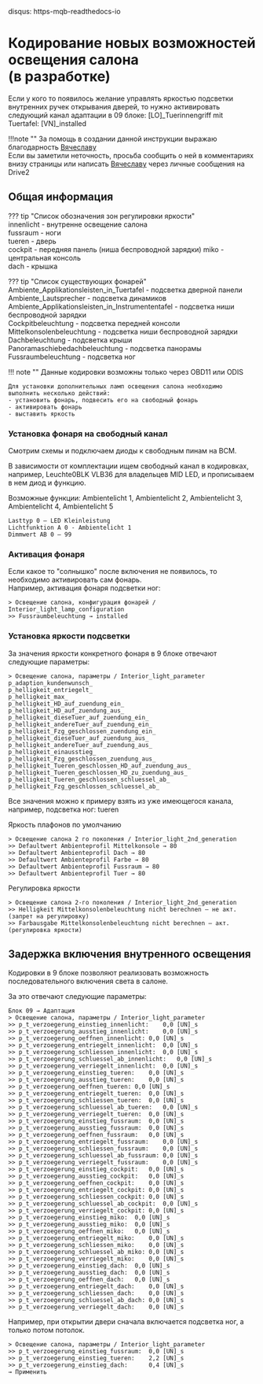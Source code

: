 disqus: https-mqb-readthedocs-io
# Кодирование новых возможностей освещения салона  <br> (в разработке)

Если у кого то появилось желание управлять яркостью подсветки внутренних ручек открывания дверей, то нужно активировать следующий канал адаптации в 09 блоке:
[LO]_Tuerinnengriff mit Tuertafel: [VN]_installed

!!!note ""
    За помощь в создании данной инструкции выражаю благодарность [Вячеславу](https://www.drive2.ru/users/slavian116)   
    Если вы заметили неточность, просьба сообщить о ней в комментариях внизу страницы или написать [Вячеславу](https://www.drive2.ru/users/slavian116) через личные сообщения на Drive2

## Общая информация

??? tip "Список обозначения зон регулировки яркости"  
    innenlicht - внутренне освещение салона  
    fussraum - ноги  
    tueren - дверь  
    cockpit - передняя панель (ниша беспроводной зарядки)
    miko - центральная консоль  
    dach - крышка  
    
??? tip "Список существующих фонарей"
    Ambiente_Applikationsleisten_in_Tuertafel - подсветка дверной панели 
    Ambiente_Lautsprecher - подсветка динамиков  
    Ambiente_Applikationsleisten_in_Instrumententafel - подсветка ниши беспроводной зарядки    
    Cockpitbeleuchtung - подсветка передней консоли  
    Mittelkonsolenbeleuchtung - подсветка ниши беспроводной зарядки  
    Dachbeleuchtung - подсветка крыши  
    Panoramaschiebedachbeleuchtung - подсветка панорамы    
    Fussraumbeleuchtung - подсветка ног  

!!! note ""
    Данные кодировки возможны только через OBD11 или ODIS   
      
    Для установки дополнительных ламп освещения салона необходимо выполнить несколько действий:  
    - установить фонарь, подвесить его на свободный фонарь
    - активировать фонарь  
    - выставить яркость  
   
### Установка фонаря на свободный канал

Смотрим схемы и подключаем диоды к свободным пинам на ВСМ.  

В зависимости от комплектации ищем свободный канал в кодировках, например, Leuchte0BLK VLB36 для владельцев MID LED, и прописываем в нем диод и функцию.  

Возможные функции: Ambientelicht 1, Ambientelicht 2, Ambientelicht 3, Ambientelicht 4, Ambientelicht 5 
```
Lasttyp 0 — LED Kleinleistung
Lichtfunktion A 0 - Ambientelicht 1
Dimmwert AB 0 — 99
```   
   
### Активация фонаря

Если какое то "солнышко" после включения не появилось, то необходимо активировать сам фонарь.  
Например, активация фонаря подсветки ног:
```
> Освещение салона, конфигурация фонарей / Interior_light_lamp_configuration
>> Fussraumbeleuchtung → installed
```
   
### Установка яркости подсветки

За значения яркости конкретного фонаря в 9 блоке отвечают следующие параметры:
```
> Освещение салона, параметры / Interior_light_parameter
p_adaption_kundenwunsch_
p_helligkeit_entriegelt_
p_helligkeit_max_
p_helligkeit_HD_auf_zuendung_ein_
p_helligkeit_HD_auf_zuendung_aus_
p_helligkeit_dieseTuer_auf_zuendung_ein_
p_helligkeit_andereTuer_auf_zuendung_ein_
p_helligkeit_Fzg_geschlossen_zuendung_ein_
p_helligkeit_dieseTuer_auf_zuendung_aus_
p_helligkeit_andereTuer_auf_zuendung_aus_
p_helligkeit_einausstieg_
p_helligkeit_Fzg_geschlossen_zuendung_aus_
p_helligkeit_Tueren_geschlossen_HD_auf_zuendung_aus_
p_helligkeit_Tueren_geschlossen_HD_zu_zuendung_aus_
p_helligkeit_Tueren_geschlossen_schluessel_ab_
p_helligkeit_Fzg_geschlossen_schluessel_ab_
```
Все значения можно к примеру взять из уже имеющегося канала, например, подсветка ног: tueren

Яркость плафонов по умолчанию
```
> Освещение салона 2 го поколения / Interior_light_2nd_generation
>> Defaultwert Ambienteprofil Mittelkonsole → 80
>> Defaultwert Ambienteprofil Dach → 80
>> Defaultwert Ambienteprofil Farbe → 80
>> Defaultwert Ambienteprofil Fussraum → 80
>> Defaultwert Ambienteprofil Tuer → 80
```

Регулировка яркости
```
> Освещение салона 2-го поколения / Interior_light_2nd_generation
>> Helligkeit Mittelkonsolenbeleuchtung nicht berechnen — не акт. (запрет на регулировку)
>> Farbausgabe Mittelkonsolenbeleuchtung nicht berechnen — акт. (регулировка яркости)
```

## Задержка включения внутренного освещения

Кодировки в 9 блоке позволяют реализовать возможность последовательного включения света в салоне.  

За это отвечают следующие параметры:
```
Блок 09 → Адаптация
> Освещение салона, параметры / Interior_light_parameter
>> p_t_verzoegerung_einstieg_innenlicht:	0,0 [UN]_s
>> p_t_verzoegerung_ausstieg_innenlicht:	0,0 [UN]_s
>> p_t_verzoegerung_oeffnen_innenlicht:	0,0 [UN]_s
>> p_t_verzoegerung_entriegelt_innenlicht:	0,0 [UN]_s
>> p_t_verzoegerung_schliessen_innenlicht:	0,0 [UN]_s
>> p_t_verzoegerung_schluessel_ab_innenlicht:	0,0 [UN]_s
>> p_t_verzoegerung_verriegelt_innenlicht:	0,0 [UN]_s
>> p_t_verzoegerung_einstieg_tueren:	0,0 [UN]_s
>> p_t_verzoegerung_ausstieg_tueren:	0,0 [UN]_s
>> p_t_verzoegerung_oeffnen_tueren:	0,0 [UN]_s
>> p_t_verzoegerung_entriegelt_tueren:	0,0 [UN]_s
>> p_t_verzoegerung_schliessen_tueren:	0,0 [UN]_s
>> p_t_verzoegerung_schluessel_ab_tueren:	0,0 [UN]_s
>> p_t_verzoegerung_verriegelt_tueren:	0,0 [UN]_s
>> p_t_verzoegerung_einstieg_fussraum:	0,0 [UN]_s
>> p_t_verzoegerung_ausstieg_fussraum:	0,0 [UN]_s
>> p_t_verzoegerung_oeffnen_fussraum:	0,0 [UN]_s
>> p_t_verzoegerung_entriegelt_fussraum:	0,0 [UN]_s
>> p_t_verzoegerung_schliessen_fussraum:	0,0 [UN]_s
>> p_t_verzoegerung_schluessel_ab_fussraum:	0,0 [UN]_s
>> p_t_verzoegerung_verriegelt_fussraum:	0,0 [UN]_s
>> p_t_verzoegerung_einstieg_cockpit:	0,0 [UN]_s
>> p_t_verzoegerung_ausstieg_cockpit:	0,0 [UN]_s
>> p_t_verzoegerung_oeffnen_cockpit:	0,0 [UN]_s
>> p_t_verzoegerung_entriegelt_cockpit:	0,0 [UN]_s
>> p_t_verzoegerung_schliessen_cockpit:	0,0 [UN]_s
>> p_t_verzoegerung_schluessel_ab_cockpit:	0,0 [UN]_s
>> p_t_verzoegerung_verriegelt_cockpit:	0,0 [UN]_s
>> p_t_verzoegerung_einstieg_miko:	0,0 [UN]_s
>> p_t_verzoegerung_ausstieg_miko:	0,0 [UN]_s
>> p_t_verzoegerung_oeffnen_miko:	0,0 [UN]_s
>> p_t_verzoegerung_entriegelt_miko:	0,0 [UN]_s
>> p_t_verzoegerung_schliessen_miko:	0,0 [UN]_s
>> p_t_verzoegerung_schluessel_ab_miko:	0,0 [UN]_s
>> p_t_verzoegerung_verriegelt_miko:	0,0 [UN]_s
>> p_t_verzoegerung_einstieg_dach:	0,0 [UN]_s
>> p_t_verzoegerung_ausstieg_dach:	0,0 [UN]_s
>> p_t_verzoegerung_oeffnen_dach:	0,0 [UN]_s
>> p_t_verzoegerung_entriegelt_dach:	0,0 [UN]_s
>> p_t_verzoegerung_schliessen_dach:	0,0 [UN]_s
>> p_t_verzoegerung_schluessel_ab_dach:	0,0 [UN]_s
>> p_t_verzoegerung_verriegelt_dach:	0,0 [UN]_s
```

Например, при открытии двери сначала включается подсветка ног, а только потом потолок.
```Блок 09 → Адаптация
> Освещение салона, параметры / Interior_light_parameter
>> p_t_verzoegerung_einstieg_fussraum:	0,0 [UN]_s
>> p_t_verzoegerung_einstieg_tueren:	2,2 [UN]_s
>> p_t_verzoegerung_einstieg_dach:	    0,4 [UN]_s
→ Применить
```